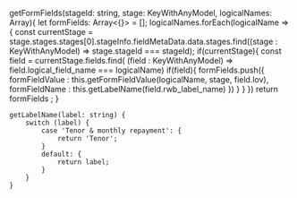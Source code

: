  getFormFields(stageId: string, stage: KeyWithAnyModel, logicalNames: Array<string>){
        let formFields: Array<{}> = [];
        logicalNames.forEach(logicalName => {
            const currentStage = stage.stages.stages[0].stageInfo.fieldMetaData.data.stages.find((stage : KeyWithAnyModel) => stage.stageId === stageId);
            if(currentStage){
               const field = currentStage.fields.find( (field : KeyWithAnyModel) => field.logical_field_name === logicalName)
                if(field){
                    formFields.push({
                        formFieldValue : this.getFormFieldValue(logicalName, stage, field.lov),
                        formFieldName : this.getLabelName(field.rwb_label_name)
                    })
                }
            }
        })
        return formFields ;
    }
 
    getLabelName(label: string) {
        switch (label) {
            case 'Tenor & monthly repayment': {
                return 'Tenor';
            }
            default: {
                return label;
            }
        }
    }
